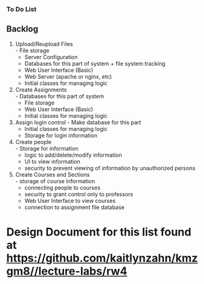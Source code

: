 ### To Do List

## Backlog	
1. Upload/Reupload Files	
    	- File storage
	- Server Configuration
	- Databases for this part of system + file system tracking
	- Web User Interface (Basic)
	- Web Server (apache or nginx, etc)
	- Initial classes for managing logic
2. Create Assignments	
    	- Databases for this part of system
	- File storage
	- Web User Interface (Basic)
	- Initial classes for managing logic
3. Assign login control	
    	- Make database for this part
	- Initial classes for managing logic
	- Storage for login information
4. Create people	
    	- Storage for information
	- logic to add/delete/modify information
	- UI to view information
	- security to prevent viewing of information by unauthorized persons
5. Create Courses and Sections	
    	- storage of course information
	- connecting people to courses
	- security to grant control only to professors
	- Web User Interface to view courses
	- connection to assignment file database
	
	
# Design Document for this list found at https://github.com/kaitlynzahn/kmzgm8//lecture-labs/rw4
